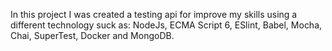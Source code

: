 In this project I was created a testing api for improve my skills using a different technology suck as: NodeJs, ECMA Script 6, ESlint, Babel, Mocha, Chai, SuperTest, Docker and MongoDB.